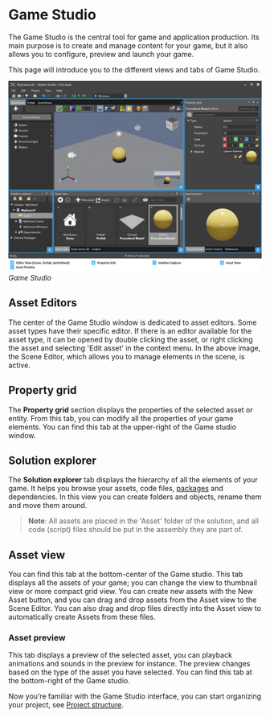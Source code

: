 # Game Studio

The Game Studio is the central tool for game and application production. Its main purpose is to create and manage content for your game, but it also allows you to configure, preview and launch your game.

This page will introduce you to the different views and tabs of Game Studio. 

![main interface](media/game-studio-main-interface.png)
_Game Studio_

## Asset Editors 

The center of the Game Studio window is dedicated to asset editors. Some asset types have their specific editor. If there is an editor available for the asset type, it can be opened by double clicking the asset, or right clicking the asset and selecting 'Edit asset' in the context menu. In the above image, the Scene Editor, which allows you to manage elements in the scene, is active.

## Property grid

The **Property grid** section displays the properties of the selected asset or entity. From this tab, you can modify all the properties of your game elements. You can find this tab at the upper-right of the Game studio window.

## Solution explorer

The **Solution explorer** tab displays the hierarchy of all the elements of your game. It helps you browse your assets, code files, [packages](xref:package) and dependencies. In this view you can create folders and objects, rename them and move them around.

>**Note**: All assets are placed in the 'Asset' folder of the solution, and all code (script) files should be put in the assembly they are part of.

## Asset view

You can find this tab at the bottom-center of the Game studio. This tab displays all the assets of your game; you can change the view to thumbnail view or more compact grid view. You can create new assets with the New Asset button, and you can drag and drop assets from the Asset view to the Scene Editor. You can also drag and drop files directly into the Asset view to automatically create Assets from these files.

### Asset preview

This tab displays a preview of the selected asset, you can playback animations and sounds in the preview for instance. The preview changes based on the type of the asset you have selected. You can find this tab at the bottom-right of the Game studio.

Now you’re familiar with the Game Studio interface, you can start organizing your project, see [Project structure](project-structure.md).
